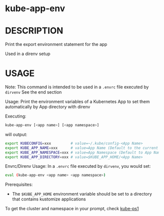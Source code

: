 # kube-app-env

# DESCRIPTION

Print the export environment statement for the app

Used in a direnv setup



# USAGE


Note: This command is intended to be used in a `.envrc` file executed by `dirvenv`
See the end section

Usage: Print the environment variables of a Kubernetes App
to set them automatically by App directory with direnv

Executing:
```bash
kube-app-env [<app name>] [<app namespace>]
```
will output:
```bash
export KUBECONFIG=xxx         # value=~/.kube/config-<App Name>
export KUBE_APP_NAME=xxx      # value=App Name (Default to the current directory name)
export KUBE_APP_NAMESPACE=xxx # value=App Namespace (Default to App Name if not set)
export KUBE_APP_DIRECTORY=xxx # value=$KUBE_APP_HOME/<App Name>
```

Envrc/Direnv Usage:
In a `.envrc` file executed by `dirvenv`, you would set:
```bash
eval (kube-app-env <app name> <app namespace>)
```
Prerequisites:
* The `$KUBE_APP_HOME` environment variable should be set to a directory that
  contains kustomize applications


To get the cluster and namespace in your prompt, check [kube-ps1](https://github.com/ohmyzsh/ohmyzsh/tree/master/plugins/kube-ps1)
